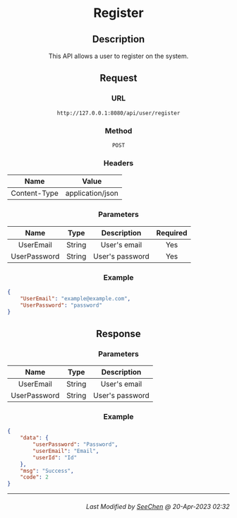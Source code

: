 <div align = "center">

# Register

## Description

This API allows a user to register on the system.

## Request

### URL

`http://127.0.0.1:8080/api/user/register`

### Method

`POST`

### Headers

| Name           | Value          |
| :---: | :---: |
| Content-Type  | application/json|

### Parameters

| Name          | Type     | Description       | Required |
| :---: | :---: | :---: | :---: |
| UserEmail     | String   | User's email       | Yes      |
| UserPassword  | String   | User's password    | Yes      |

### Example

<div align = "left">

```json
{
    "UserEmail": "example@example.com",
    "UserPassword": "password"
}
```
</div>

## Response

### Parameters
| Name          | Type     | Description       |
| :---: | :---: | :---: |
| UserEmail     | String   | User's email       |
| UserPassword  | String   | User's password    |

### Example

<div align = "left">

```json
{
    "data": {
        "userPassword": "Password",
        "userEmail": "Email",
        "userId": "Id"
    },
    "msg": "Success",
    "code": 2
}

```

</div>

</div>

---

<div align="right">

###### *Last Modified by [SeeChen](https://github.com/SeeChen/) @ 20-Apr-2023 02:32*
</div>